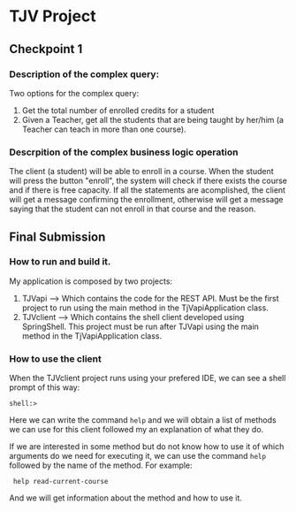# TJV Project

## Checkpoint 1
### Description of the complex query:
Two options for the complex query:
1) Get the total number of enrolled credits for a student
2) Given a Teacher, get all the students that are being taught by her/him (a Teacher can teach in more than one course).

### Descrpition of the complex business logic operation
The client (a student) will be able to enroll in a course. When the student will press the button "enroll", the system will check if there exists the course and if there is free capacity. If all the statements are acomplished, the client will get a message confirming the enrollment, otherwise will get a message saying that the student can not enroll in that course and the reason.


## Final Submission

### How to run and build it.
My application is composed by two projects:
1) TJVapi --> Which contains the code for the REST API. Must be the first project to run using the main method in the TjVapiApplication class.
2) TJVclient --> Which contains the shell client developed using SpringShell. This project must be run after TJVapi using the main method in the TjVapiApplication class.

### How to use the client
When the TJVclient project runs using your prefered IDE, we can see a shell prompt of this way:

``` shell:> ```

Here we can write the command ``` help ``` and we will obtain a list of methods we can use for this client followed my an explanation of what they do.

If we are interested in some method but do not know how to use it of which arguments do we need for executing it, we can use the command ``` help ``` followed by the name of the method. For example:

``` help read-current-course```

And we will get information about the method and how to use it.
